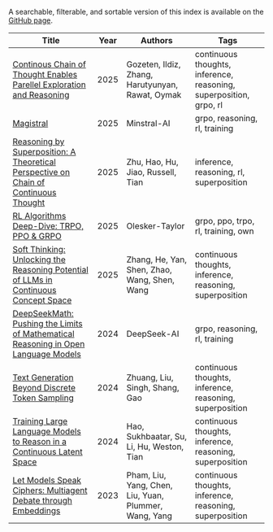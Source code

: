 A searchable, filterable, and sortable version of this index is available on the [GitHub page](https://samot-gc.github.io/musings/index.html).



| Title | Year | Authors | Tags |
|-------|------|---------|------|
| [Continous Chain of Thought Enables Parellel Exploration and Reasoning](https://github.com/samot-gc/musings/blob/main/papers/CoT2.md) | 2025 | Gozeten, Ildiz, Zhang, Harutyunyan, Rawat, Oymak | continuous thoughts, inference, reasoning, superposition, grpo, rl |
| [Magistral](https://github.com/samot-gc/musings/blob/main/papers/Magistral.md) | 2025 | Minstral-AI | grpo, reasoning, rl, training |
| [Reasoning by Superposition: A Theoretical Perspective on Chain of Continuous Thought](https://github.com/samot-gc/musings/blob/main/papers/Reasoning%20by%20Superposition.md) | 2025 | Zhu, Hao, Hu, Jiao, Russell, Tian | inference, reasoning, rl, superposition |
| [RL Algorithms Deep-Dive: TRPO, PPO & GRPO](https://github.com/samot-gc/musings/blob/main/papers/RL%20Algorithms%20Deep-Dive%20-%20TRPO%2C%20PPO%20%26%20GRPO.md) | 2025 | Olesker-Taylor | grpo, ppo, trpo, rl, training, own |
| [Soft Thinking: Unlocking the Reasoning Potential of LLMs in Continuous Concept Space](https://github.com/samot-gc/musings/blob/main/papers/Soft%20Thinking.md) | 2025 | Zhang, He, Yan, Shen, Zhao, Wang, Shen, Wang | continuous thoughts, inference, reasoning, superposition |
| [DeepSeekMath: Pushing the Limits of Mathematical Reasoning in Open Language Models](https://github.com/samot-gc/musings/blob/main/papers/DeepSeekMath%20GRPO.md) | 2024 | DeepSeek-AI | grpo, reasoning, rl, training |
| [Text Generation Beyond Discrete Token Sampling](https://github.com/samot-gc/musings/blob/main/papers/Mixture%20of%20Inputs.md) | 2024 | Zhuang, Liu, Singh, Shang, Gao | continuous thoughts, inference, reasoning, superposition |
| [Training Large Language Models to Reason in a Continuous Latent Space](https://github.com/samot-gc/musings/blob/main/papers/COCONUT.md) | 2024 | Hao, Sukhbaatar, Su, Li, Hu, Weston, Tian | continuous thoughts, inference, reasoning, superposition |
| [Let Models Speak Ciphers: Multiagent Debate through Embeddings](https://github.com/samot-gc/musings/blob/main/papers/CIPHER.md) | 2023 | Pham, Liu, Yang, Chen, Liu, Yuan, Plummer, Wang, Yang | continuous thoughts, inference, reasoning, superposition |